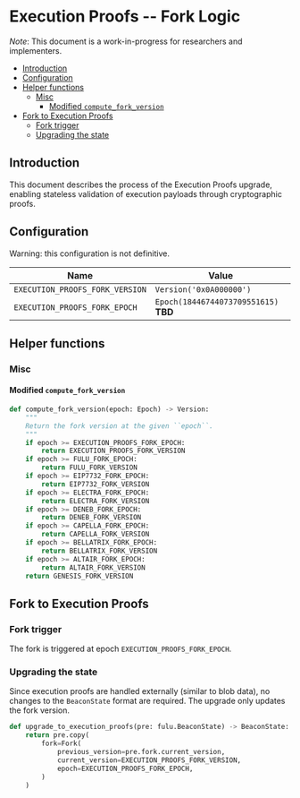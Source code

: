 # Execution Proofs -- Fork Logic

*Note*: This document is a work-in-progress for researchers and implementers.

<!-- mdformat-toc start --slug=github --no-anchors --maxlevel=6 --minlevel=2 -->

- [Introduction](#introduction)
- [Configuration](#configuration)
- [Helper functions](#helper-functions)
  - [Misc](#misc)
    - [Modified `compute_fork_version`](#modified-compute_fork_version)
- [Fork to Execution Proofs](#fork-to-execution-proofs)
  - [Fork trigger](#fork-trigger)
  - [Upgrading the state](#upgrading-the-state)

<!-- mdformat-toc end -->

## Introduction

This document describes the process of the Execution Proofs upgrade, enabling stateless validation of execution payloads through cryptographic proofs.

## Configuration

Warning: this configuration is not definitive.

| Name                              | Value                                 |
| --------------------------------- | ------------------------------------- |
| `EXECUTION_PROOFS_FORK_VERSION`   | `Version('0x0A000000')`               |
| `EXECUTION_PROOFS_FORK_EPOCH`     | `Epoch(18446744073709551615)` **TBD** |

## Helper functions

### Misc

#### Modified `compute_fork_version`

```python
def compute_fork_version(epoch: Epoch) -> Version:
    """
    Return the fork version at the given ``epoch``.
    """
    if epoch >= EXECUTION_PROOFS_FORK_EPOCH:
        return EXECUTION_PROOFS_FORK_VERSION
    if epoch >= FULU_FORK_EPOCH:
        return FULU_FORK_VERSION
    if epoch >= EIP7732_FORK_EPOCH:
        return EIP7732_FORK_VERSION
    if epoch >= ELECTRA_FORK_EPOCH:
        return ELECTRA_FORK_VERSION
    if epoch >= DENEB_FORK_EPOCH:
        return DENEB_FORK_VERSION
    if epoch >= CAPELLA_FORK_EPOCH:
        return CAPELLA_FORK_VERSION
    if epoch >= BELLATRIX_FORK_EPOCH:
        return BELLATRIX_FORK_VERSION
    if epoch >= ALTAIR_FORK_EPOCH:
        return ALTAIR_FORK_VERSION
    return GENESIS_FORK_VERSION
```

## Fork to Execution Proofs

### Fork trigger

The fork is triggered at epoch `EXECUTION_PROOFS_FORK_EPOCH`.

### Upgrading the state

Since execution proofs are handled externally (similar to blob data), no changes to the `BeaconState` format are required. The upgrade only updates the fork version.

```python
def upgrade_to_execution_proofs(pre: fulu.BeaconState) -> BeaconState:
    return pre.copy(
        fork=Fork(
            previous_version=pre.fork.current_version,
            current_version=EXECUTION_PROOFS_FORK_VERSION,
            epoch=EXECUTION_PROOFS_FORK_EPOCH,
        )
    )
```